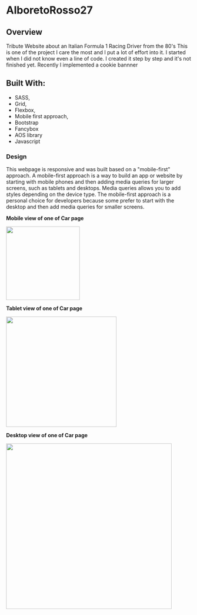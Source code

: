# AlboretoRosso27

## Overview

Tribute Website about an Italian Formula 1 Racing Driver from the 80's
This is one of the project I care the most and I put a lot of effort into it.
I started when I did not know even a line of code.
I created it step by step and it's not finished yet.
Recently I implemented a cookie bannner

## Built With:

- SASS,
- Grid,
- Flexbox,
- Mobile first approach,
- Bootstrap
- Fancybox
- AOS library
- Javascript

### Design

This webpage is responsive and was built based on a "mobile-first" approach.
A mobile-first approach is a way to build an app or website by starting with mobile phones and then adding media queries for larger screens, such as tablets and desktops.
Media queries allows you to add styles depending on the device type.
The mobile-first approach is a personal choice for developers because some prefer to start with the desktop and then add media queries for smaller screens.

**Mobile view of one of Car page**

<img src="/dist/img/mobile.png" align="center" width="200">

**Tablet view of one of Car page**

<img src="/dist/img/tablet.png" align="center" width="300">

**Desktop view of one of Car page**

<img src="/dist/img/desktop.png" align="center" width="450">
